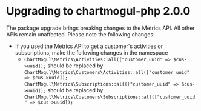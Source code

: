 # Upgrading to chartmogul-php 2.0.0

The package upgrade brings breaking changes to the Metrics API. All other APIs remain unaffected. Please note the following changes:

* If you used the Metrics API to get a customer's activities or subscriptions, make the following changes in the namespace
  - `ChartMogul\Metrics\Activities::all(["customer_uuid" => $cus->uuid]);` should be replaced by `ChartMogul\Metrics\Customers\Activities::all(["customer_uuid" => $cus->uuid]);`
  `ChartMogul\Metrics\Subscriptions::all(["customer_uuid" => $cus->uuid]);` should be replaced by `ChartMogul\Metrics\Customers\Subscriptions::all(["customer_uuid" => $cus->uuid]);`


